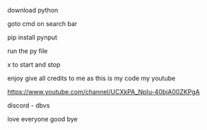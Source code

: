 download python

goto cmd on search bar

pip install pynput

run the py file

x to start and stop

enjoy give all credits to me as this is my code my youtube

https://www.youtube.com/channel/UCXkPA_NpIu-40bjA00ZKPgA

discord - dbvs

love everyone good bye
